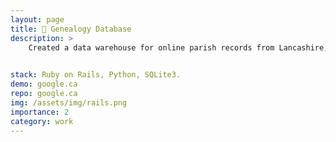 ```yaml
---
layout: page
title: 🌱 Genealogy Database
description: >
    Created a data warehouse for online parish records from Lancashire, England. Processed the raw data using Python, stored the clean data in an SQLite3 database. Ruby on Rails for the CRUD and search functionality.
    

stack: Ruby on Rails, Python, SQLite3.
demo: google.ca
repo: google.ca
img: /assets/img/rails.png
importance: 2
category: work
---
```


